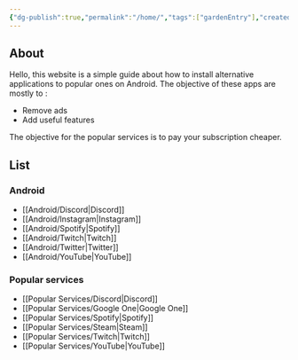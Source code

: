 ```yaml
---
{"dg-publish":true,"permalink":"/home/","tags":["gardenEntry"],"created":"","updated":""}
---
```


## About
Hello, this website is a simple guide about how to install alternative applications to popular ones on Android.
The objective of these apps are mostly to :
* Remove ads
* Add useful features

The objective for the popular services is to pay your subscription cheaper.
## List
### Android
- [[Android/Discord\|Discord]]
- [[Android/Instagram\|Instagram]]
- [[Android/Spotify\|Spotify]]
- [[Android/Twitch\|Twitch]]
- [[Android/Twitter\|Twitter]]
- [[Android/YouTube\|YouTube]]
### Popular services
* [[Popular Services/Discord\|Discord]]
* [[Popular Services/Google One\|Google One]]
* [[Popular Services/Spotify\|Spotify]]
* [[Popular Services/Steam\|Steam]]
* [[Popular Services/Twitch\|Twitch]]
* [[Popular Services/YouTube\|YouTube]]

